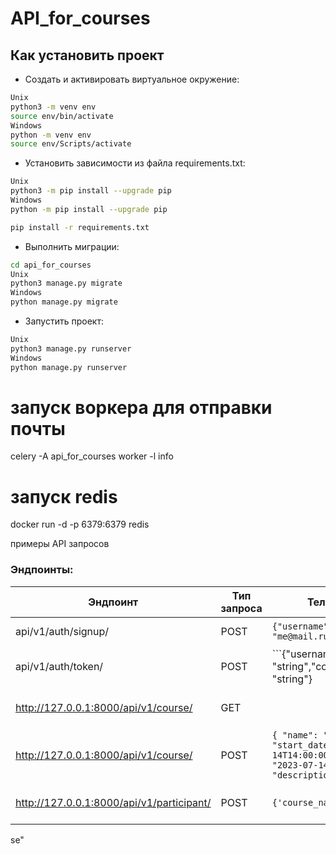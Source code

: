 # API_for_courses
## Как установить проект
- Cоздать и активировать виртуальное окружение:
```bash
Unix
python3 -m venv env
source env/bin/activate
Windows
python -m venv env
source env/Scripts/activate
```
- Установить зависимости из файла requirements.txt:

```bash
Unix
python3 -m pip install --upgrade pip
Windows
python -m pip install --upgrade pip

pip install -r requirements.txt

```

- Выполнить миграции:

```bash
cd api_for_courses
Unix
python3 manage.py migrate
Windows
python manage.py migrate
```

- Запустить проект:

```bash
Unix
python3 manage.py runserver
Windows
python manage.py runserver
```

# запуск воркера для отправки почты
celery -A api_for_courses worker -l info

# запуск redis
docker run -d -p 6379:6379 redis

примеры API запросов
### Эндпоинты:

| Эндпоинт                                   |Тип запроса | Тело запроса                                                  | Ответ           | Комментарий               |
|--------------------------------------------|----------------|-------------------------------------------------------|--------------------|-----------------------|
|api/v1/auth/signup/                         |POST            |```{"username": "me","email": "me@mail.ru"}```         | Информация о пользователе |                |
|api/v1/auth/token/                          |POST            |```{"username": "string","confirmation_code": "string"}|``` {"token":eyJ0eXOi}```|                  |
|http://127.0.0.1:8000/api/v1/course/                              |GET             |                                                       |Список курсов    |Показать список курсов    |
|http://127.0.0.1:8000/api/v1/course/           |POST            |```{ "name": "new_java", "start_date": "2023-07-14T14:00:00Z","end_date": "2023-07-14T14:55:00Z", "description": "cool cour}```                    |Информация о курсах     |Разместить курс (только модератор)|
|http://127.0.0.1:8000/api/v1/participant/           |POST            |```{'course_name': 23}```                    |Информация о курсах     |Разместить курс (только модератор)|
se"